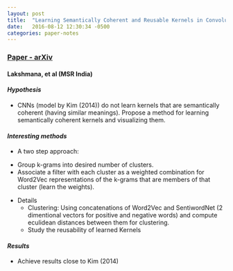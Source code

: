```yaml
---
layout: post
title:  "Learning Semantically Coherent and Reusable Kernels in Convolution Neural Nets for Sentence Classification"
date:   2016-08-12 12:30:34 -0500
categories: paper-notes
---
```

### [Paper - arXiv](https://arxiv.org/pdf/1608.00466v1.pdf)

#### Lakshmana, et al (MSR India)

#### _Hypothesis_

- CNNs (model by Kim (2014)) do not learn kernels that are semantically coherent (having similar meanings). Propose a method for learning semantically coherent kernels and visualizing them.

#### _Interesting methods_
- A two step approach:
 + Group k-grams into desired number of clusters.
 + Associate a filter with each cluster as a weighted combination for Word2Vec representations of the k-grams that are members of that cluster (learn the weights).
- Details
  + Clustering: Using concatenations of Word2Vec and SentiwordNet  (2 dimentional vectors for positive and negative words) and compute eculidean distances between them for clustering.
  + Study the reusability of learned Kernels

#### _Results_
  * Achieve results close to Kim (2014)
